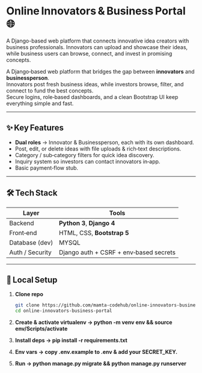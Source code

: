 # Online Innovators & Business Portal 🌐

 A Django-based web platform that connects innovative idea creators with business professionals. Innovators can upload and showcase their ideas, while business users can browse, connect, and invest in promising concepts.

A Django‑based web platform that bridges the gap between **innovators** and **businessperson**.  
Innovators post fresh business ideas, while investors browse, filter, and connect to fund the best concepts.  
Secure logins, role‑based dashboards, and a clean Bootstrap UI keep everything simple and fast.

---

## ✨ Key Features
- **Dual roles** → Innovator & Businessperson, each with its own dashboard.  
- Post, edit, or delete ideas with file uploads & rich‑text descriptions.  
- Category / sub‑category filters for quick idea discovery.  
- Inquiry system so investors can contact innovators in‑app.  
- Basic payment‑flow stub.

---

## 🛠 Tech Stack
| Layer           | Tools                    |
|-----------------|--------------------------|
| Backend         | **Python 3**, **Django 4** |
| Front‑end       | HTML, CSS, **Bootstrap 5** |
| Database (dev)  | MYSQL |
| Auth / Security | Django auth + CSRF + env‑based secrets |

---

## 🚀 Local Setup
1. **Clone repo**  
   ```bash
   git clone https://github.com/mamta-codehub/online-innovators-business-portal.git
   cd online-innovators-business-portal
2. **Create & activate virtualenv → python -m venv env && source env/Scripts/activate**

3. **Install deps → pip install -r requirements.txt**

4. **Env vars → copy .env.example to .env & add your SECRET_KEY.**

5. **Run → python manage.py migrate && python manage.py runserver**


